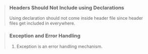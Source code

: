 > ### Headers Should Not Include using Declarations
> Using declaration should not come inside header file since header files get included in everywhere.

> ### Exception and Error Handling
> 1. Exception is an error handling mechanism.
